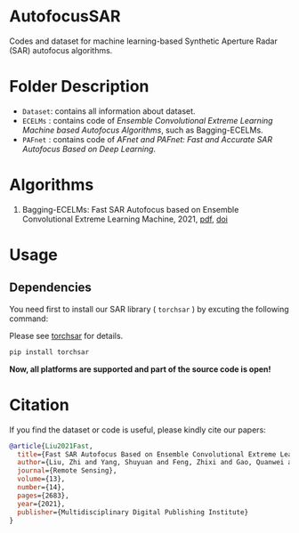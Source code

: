 # AutofocusSAR

Codes and dataset for machine learning-based Synthetic Aperture Radar (SAR) autofocus algorithms.

# Folder Description

- ``Dataset``: contains all information about dataset. 
- ``ECELMs`` : contains code of  *Ensemble Convolutional Extreme Learning Machine based Autofocus Algorithms*, such as Bagging-ECELMs.
- ``PAFnet`` : contains code of  *AFnet and PAFnet: Fast and Accurate SAR Autofocus Based on Deep Learning*.


# Algorithms

1. Bagging-ECELMs: Fast SAR Autofocus based on Ensemble Convolutional Extreme Learning Machine, 2021,  [pdf](https://www.mdpi.com/2072-4292/13/14/2683/pdf), [doi](https://www.mdpi.com/2072-4292/13/14/2683)


# Usage

## Dependencies

You need first to install our SAR library ( ``torchsar`` ) by excuting the following command:

Please see [torchsar](https://aisari.iridescent.ink/torchsar/) for details.

```bash
pip install torchsar
```

**Now, all platforms are supported and part of the source code is open!**

# Citation


If you find the dataset or code is useful, please kindly cite our papers:

```bib
@article{Liu2021Fast,
  title={Fast SAR Autofocus Based on Ensemble Convolutional Extreme Learning Machine},
  author={Liu, Zhi and Yang, Shuyuan and Feng, Zhixi and Gao, Quanwei and Wang, Min},
  journal={Remote Sensing},
  volume={13},
  number={14},
  pages={2683},
  year={2021},
  publisher={Multidisciplinary Digital Publishing Institute}
}
```



